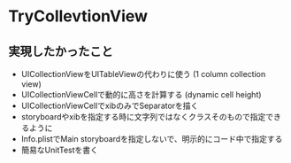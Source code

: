 # TryCollevtionView
## 実現したかったこと
- UICollectionViewをUITableViewの代わりに使う (1 column collection view)
- UICollectionViewCellで動的に高さを計算する (dynamic cell height)
- UICollectionViewCellでxibのみでSeparatorを描く
- storyboardやxibを指定する時に文字列ではなくクラスそのもので指定できるように
- Info.plistでMain storyboardを指定しないで、明示的にコード中で指定する
- 簡易なUnitTestを書く
